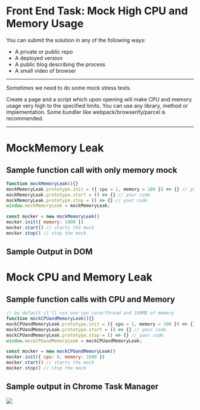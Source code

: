 # Front End Task: Mock High CPU and Memory Usage

You can submit the solution in any of the following ways:

- A private or public repo
- A deployed version
- A public blog describing the process
- A small video of browser

---

Sometimes we need to do some mock stress tests. 

Create a page and a script which upon opening will make CPU and memory usage very high to the specified limits. You can use any library, method or implementation. Some bundler like webpack/browserify/parcel is recommended.

---
# MockMemory Leak
## Sample function call with only memory mock
```js
function mockMemoryLeak(){}
mockMemoryLeak.prototype.init = ({ cpu = 1, memory = 100 }) => {} // your code
mockMemoryLeak.prototype.start = () => {} // your code
mockMemoryLeak.prototype.stop = () => {} // your code
window.mockMemoryLeak = mockMemoryLeak;

const mocker = new mockMemoryLeak()
mocker.init({ memory: 1000 })
mocker.start() // starts the mock
mocker.stop() // stop the mock
```

## Sample Output in DOM


# Mock CPU and Memory Leak

## Sample function calls with CPU and Memory
```js
// by default it'll use one cpu core/thread and 100MB of memory
function mockCPUandMemoryLeak(){}
mockCPUandMemoryLeak.prototype.init = ({ cpu = 1, memory = 100 }) => {} // your code
mockCPUandMemoryLeak.prototype.start = () => {} // your code
mockCPUandMemoryLeak.prototype.stop = () => {} // your code
window.mockCPUandMemoryLeak = mockCPUandMemoryLeak;

const mocker = new mockCPUandMemoryLeak()
mocker.init({ cpu: 6, memory: 1600 })
mocker.start() // starts the mock
mocker.stop() // stop the mock
```

## Sample output in Chrome Task Manager
![](http://i.imgur.com/9grAuH3.png)
